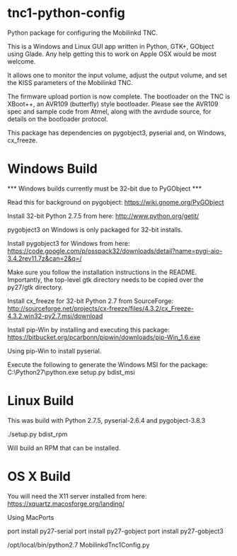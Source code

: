 tnc1-python-config
==================

Python package for configuring the Mobilinkd TNC.

This is a Windows and Linux GUI app written in Python, GTK+, GObject using
Glade.  Any help getting this to work on Apple OSX would be most welcome.

It allows one to monitor the input volume, adjust the output volume, and set
the KISS parameters of the Mobilinkd TNC.

The firmware upload portion is now complete.  The bootloader on the TNC is
XBoot++, an AVR109 (butterfly) style bootloader.  Please see the AVR109 spec
and sample code from Atmel, along with the avrdude source, for details
on the bootloader protocol.

This package has dependencies on pygobject3, pyserial and, on Windows,
cx_freeze.

Windows Build
=============

*** Windows builds currently must be 32-bit due to PyGObject ***

Read this for background on pygobject: https://wiki.gnome.org/PyGObject

Install 32-bit Python 2.7.5 from here: http://www.python.org/getit/

pygobject3 on Windows is only packaged for 32-bit installs.

Install pygobject3 for Windows from here:
https://code.google.com/p/osspack32/downloads/detail?name=pygi-aio-3.4.2rev11.7z&can=2&q=/

Make sure you follow the installation instructions in the README.
Importantly, the top-level gtk directory needs to be copied over the py27/gtk
directory.

Install cx_freeze for 32-bit Python 2.7 from SourceForge:
http://sourceforge.net/projects/cx-freeze/files/4.3.2/cx_Freeze-4.3.2.win32-py2.7.msi/download

Install pip-Win by installing and executing this package:
https://bitbucket.org/pcarbonn/pipwin/downloads/pip-Win_1.6.exe

Using pip-Win to install pyserial.

Execute the following to generate the Windows MSI for the package:
C:\Python27\python.exe setup.py bdist_msi

Linux Build
===========

This was build with Python 2.7.5, pyserial-2.6.4 and pygobject-3.8.3

./setup.py bdist_rpm

Will build an RPM that can be installed.

OS X Build
===========

You will need the X11 server installed from here: https://xquartz.macosforge.org/landing/

Using MacPorts

port install py27-serial
port install py27-gobject
port install py27-gobject3

/opt/local/bin/python2.7 MobilinkdTnc1Config.py

